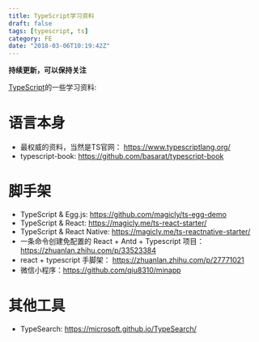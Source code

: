 ```yaml
---
title: TypeScript学习资料
draft: false
tags: [typescript, ts]
category: FE
date: "2018-03-06T10:19:42Z"
---
```


**持续更新，可以保持关注**

[TypeScript](https://www.typescriptlang.org/)的一些学习资料:

<!-- more -->

# 语言本身
* 最权威的资料，当然是TS官网： https://www.typescriptlang.org/
* typescript-book: https://github.com/basarat/typescript-book


# 脚手架
* TypeScript & Egg.js: https://github.com/magicly/ts-egg-demo
* TypeScript & React: https://magicly.me/ts-react-starter/
* TypeScript & React Native: https://magicly.me/ts-reactnative-starter/
* 一条命令创建免配置的 React + Antd + Typescript 项目： https://zhuanlan.zhihu.com/p/33523384
* react + typescript 手脚架： https://zhuanlan.zhihu.com/p/27771021
* 微信小程序：https://github.com/qiu8310/minapp

# 其他工具
* TypeSearch: https://microsoft.github.io/TypeSearch/
